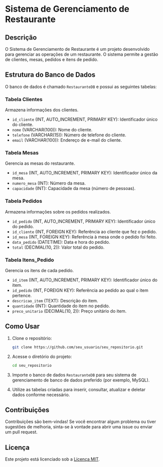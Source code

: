 # Sistema de Gerenciamento de Restaurante

## Descrição

O Sistema de Gerenciamento de Restaurante é um projeto desenvolvido para gerenciar as operações de um restaurante. O sistema permite a gestão de clientes, mesas, pedidos e itens de pedido.

## Estrutura do Banco de Dados

O banco de dados é chamado `RestauranteDB` e possui as seguintes tabelas:

### Tabela Clientes

Armazena informações dos clientes.

- `id_cliente` (INT, AUTO_INCREMENT, PRIMARY KEY): Identificador único do cliente.
- `nome` (VARCHAR(100)): Nome do cliente.
- `telefone` (VARCHAR(15)): Número de telefone do cliente.
- `email` (VARCHAR(100)): Endereço de e-mail do cliente.

### Tabela Mesas

Gerencia as mesas do restaurante.

- `id_mesa` (INT, AUTO_INCREMENT, PRIMARY KEY): Identificador único da mesa.
- `numero_mesa` (INT): Número da mesa.
- `capacidade` (INT): Capacidade da mesa (número de pessoas).

### Tabela Pedidos

Armazena informações sobre os pedidos realizados.

- `id_pedido` (INT, AUTO_INCREMENT, PRIMARY KEY): Identificador único do pedido.
- `id_cliente` (INT, FOREIGN KEY): Referência ao cliente que fez o pedido.
- `id_mesa` (INT, FOREIGN KEY): Referência à mesa onde o pedido foi feito.
- `data_pedido` (DATETIME): Data e hora do pedido.
- `total` (DECIMAL(10, 2)): Valor total do pedido.

### Tabela Itens_Pedido

Gerencia os itens de cada pedido.

- `id_item` (INT, AUTO_INCREMENT, PRIMARY KEY): Identificador único do item.
- `id_pedido` (INT, FOREIGN KEY): Referência ao pedido ao qual o item pertence.
- `descricao_item` (TEXT): Descrição do item.
- `quantidade` (INT): Quantidade do item no pedido.
- `preco_unitario` (DECIMAL(10, 2)): Preço unitário do item.

## Como Usar

1. Clone o repositório:
    ```bash
    git clone https://github.com/seu_usuario/seu_repositorio.git
    ```

2. Acesse o diretório do projeto:
    ```bash
    cd seu_repositorio
    ```

3. Importe o banco de dados `RestauranteDB` para seu sistema de gerenciamento de banco de dados preferido (por exemplo, MySQL).

4. Utilize as tabelas criadas para inserir, consultar, atualizar e deletar dados conforme necessário.

## Contribuições

Contribuições são bem-vindas! Se você encontrar algum problema ou tiver sugestões de melhoria, sinta-se à vontade para abrir uma issue ou enviar um pull request.

## Licença

Este projeto está licenciado sob a [Licença MIT](LICENSE).

